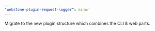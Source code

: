 ```yaml
---
"webstone-plugin-request-logger": minor
---
```


Migrate to the new plugin structure which combines the CLI & web parts.
